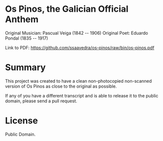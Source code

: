 Os Pinos, the Galician Official Anthem
======================================

Original Musician: Pascual Veiga (1842 -- 1906)
Original Poet: Eduardo Pondal (1835 -- 1917)

Link to PDF: https://github.com/ssaavedra/os-pinos/raw/bin/os-pinos.pdf

Summary
=======

This project was created to have a clean non-photocopied non-scanned
version of Os Pinos as close to the original as possible.

If any of you have a different transcript and is able to release it to
the public domain, please send a pull request.


License
=======

Public Domain.
